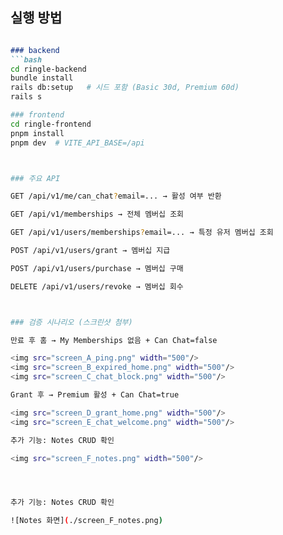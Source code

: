## 실행 방법


```md

### backend
```bash
cd ringle-backend
bundle install
rails db:setup   # 시드 포함 (Basic 30d, Premium 60d)
rails s

### frontend
cd ringle-frontend
pnpm install
pnpm dev  # VITE_API_BASE=/api



### 주요 API

GET /api/v1/me/can_chat?email=... → 활성 여부 반환

GET /api/v1/memberships → 전체 멤버십 조회

GET /api/v1/users/memberships?email=... → 특정 유저 멤버십 조회

POST /api/v1/users/grant → 멤버십 지급

POST /api/v1/users/purchase → 멤버십 구매

DELETE /api/v1/users/revoke → 멤버십 회수



### 검증 시나리오 (스크린샷 첨부)

만료 후 홈 → My Memberships 없음 + Can Chat=false

<img src="screen_A_ping.png" width="500"/>  
<img src="screen_B_expired_home.png" width="500"/>  
<img src="screen_C_chat_block.png" width="500"/>  

Grant 후 → Premium 활성 + Can Chat=true

<img src="screen_D_grant_home.png" width="500"/>  
<img src="screen_E_chat_welcome.png" width="500"/>  

추가 기능: Notes CRUD 확인

<img src="screen_F_notes.png" width="500"/>




추가 기능: Notes CRUD 확인  

![Notes 화면](./screen_F_notes.png)

